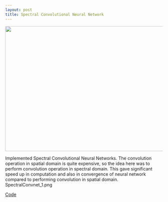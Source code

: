 ```yaml
---
layout: post
title: Spectral Convolutional Neural Network
---
```


<p align="center">
  <img width="600" height="400" src="{{ site.baseurl }}/images/SpectralConvnet_1.png">
</p>

Implemented Spectral Convolutional Neural Networks. The convolution operation in
spatial domain is quite expensive, so the idea here was to perform convolution
operation in spectral domain. This gave significant speed up in computation and
also in convergence of neural network compared to performing convolution in spatial domain.
SpectralConvnet_1.png

[Code](https://github.com/suhaspillai/SpectralConvoNets)
